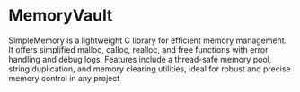 # MemoryVault
SimpleMemory is a lightweight C library for efficient memory management. It offers simplified malloc, calloc, realloc, and free functions with error handling and debug logs. Features include a thread-safe memory pool, string duplication, and memory clearing utilities, ideal for robust and precise memory control in any project

